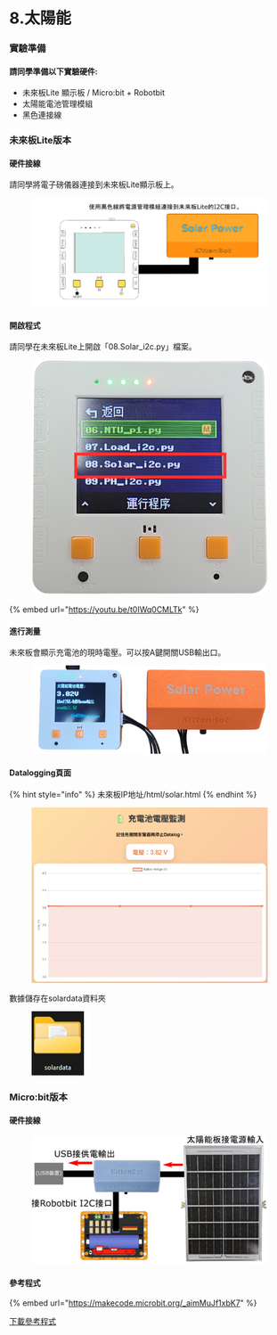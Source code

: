 # 8.太陽能

### 實驗準備

#### 請同學準備以下實驗硬件:

* 未來板Lite 顯示板 / Micro:bit + Robotbit
* 太陽能電池管理模組
* 黑色連接線

### 未來板Lite版本

#### 硬件接線

請同學將電子磅儀器連接到未來板Lite顯示板上。

<figure><img src="../.gitbook/assets/solar_wiring.png" alt=""><figcaption></figcaption></figure>

#### 開啟程式

請同學在未來板Lite上開啟「08.Solar\_i2c.py」檔案。

<figure><img src="../.gitbook/assets/image (146).png" alt=""><figcaption></figcaption></figure>

{% embed url="https://youtu.be/t0IWq0CMLTk" %}

#### 進行測量

未來板會顯示充電池的現時電壓。可以按A鍵開關USB輸出口。

<figure><img src="../.gitbook/assets/solarprogram.png" alt=""><figcaption></figcaption></figure>

#### Datalogging頁面

{% hint style="info" %}
未來板IP地址/html/solar.html
{% endhint %}

<figure><img src="../.gitbook/assets/image (150).png" alt=""><figcaption></figcaption></figure>

數據儲存在solardata資料夾

<figure><img src="../.gitbook/assets/image (151).png" alt=""><figcaption></figcaption></figure>

### Micro:bit版本

#### 硬件接線

<figure><img src="../.gitbook/assets/solarmodule_wiring_edu (1).png" alt=""><figcaption></figcaption></figure>

#### 參考程式

{% embed url="https://makecode.microbit.org/_aimMuJf1xbK7" %}

[下載參考程式](https://makecode.microbit.org/_aimMuJf1xbK7)
